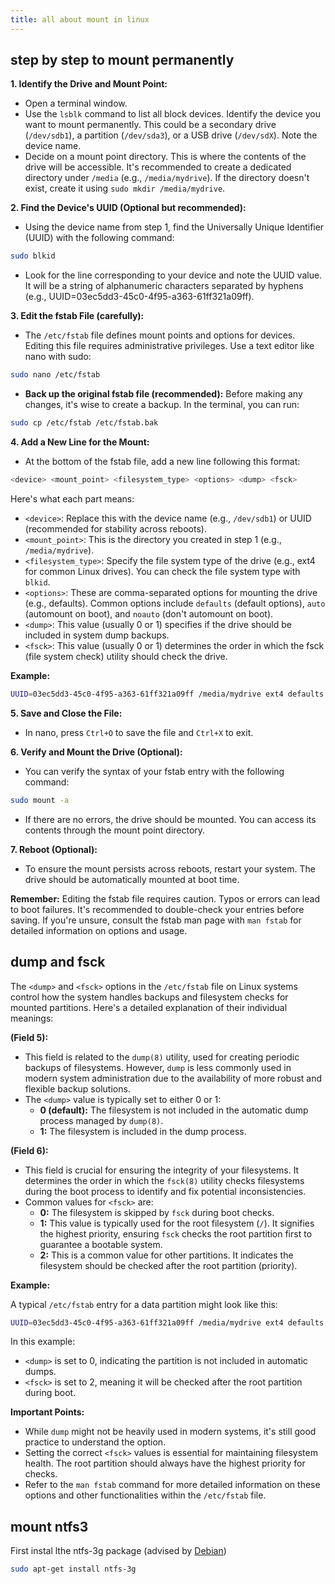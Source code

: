 ```yaml
---
title: all about mount in linux
---
```


## step by step to mount permanently

**1. Identify the Drive and Mount Point:**

* Open a terminal window.
* Use the `lsblk` command to list all block devices. Identify the device you want to mount permanently. This could be a secondary drive (`/dev/sdb1`), a partition (`/dev/sda3`), or a USB drive (`/dev/sdX`). Note the device name.
* Decide on a mount point directory. This is where the contents of the drive will be accessible. It's recommended to create a dedicated directory under `/media` (e.g., `/media/mydrive`). If the directory doesn't exist, create it using `sudo mkdir /media/mydrive`.

**2. Find the Device's UUID (Optional but recommended):**

* Using the device name from step 1, find the Universally Unique Identifier (UUID) with the following command:

```bash
sudo blkid
```

* Look for the line corresponding to your device and note the UUID value. It will be a string of alphanumeric characters separated by hyphens (e.g., UUID=03ec5dd3-45c0-4f95-a363-61ff321a09ff).

**3. Edit the fstab File (carefully):**

* The `/etc/fstab` file defines mount points and options for devices. Editing this file requires administrative privileges. Use a text editor like nano with sudo:

```bash
sudo nano /etc/fstab
```

* **Back up the original fstab file (recommended):** Before making any changes, it's wise to create a backup. In the terminal, you can run:

```bash
sudo cp /etc/fstab /etc/fstab.bak
```

**4. Add a New Line for the Mount:**

* At the bottom of the fstab file, add a new line following this format:

```bash
<device> <mount_point> <filesystem_type> <options> <dump> <fsck>
```

Here's what each part means:

* `<device>`: Replace this with the device name (e.g., `/dev/sdb1`) or UUID (recommended for stability across reboots).
* `<mount_point>`: This is the directory you created in step 1 (e.g., `/media/mydrive`).
* `<filesystem_type>`: Specify the file system type of the drive (e.g., ext4 for common Linux drives). You can check the file system type with `blkid`.
* `<options>`: These are comma-separated options for mounting the drive (e.g., defaults). Common options include `defaults` (default options), `auto` (automount on boot), and `noauto` (don't automount on boot).
* `<dump>`: This value (usually 0 or 1) specifies if the drive should be included in system dump backups.
* `<fsck>`: This value (usually 0 or 1) determines the order in which the fsck (file system check) utility should check the drive.

**Example:**

```bash
UUID=03ec5dd3-45c0-4f95-a363-61ff321a09ff /media/mydrive ext4 defaults 0 2
```

**5. Save and Close the File:**

* In nano, press `Ctrl+O` to save the file and `Ctrl+X` to exit.

**6. Verify and Mount the Drive (Optional):**

* You can verify the syntax of your fstab entry with the following command:

```bash
sudo mount -a
```

* If there are no errors, the drive should be mounted. You can access its contents through the mount point directory.

**7. Reboot (Optional):**

* To ensure the mount persists across reboots, restart your system. The drive should be automatically mounted at boot time.

**Remember:** Editing the fstab file requires caution. Typos or errors can lead to boot failures. It's recommended to double-check your entries before saving. If you're unsure, consult the fstab man page with `man fstab` for detailed information on options and usage.

## dump and fsck

The `<dump>` and `<fsck>` options in the `/etc/fstab` file on Linux systems control how the system handles backups and filesystem checks for mounted partitions. Here's a detailed explanation of their individual meanings:

**<dump> (Field 5):**

* This field is related to the `dump(8)` utility, used for creating periodic backups of filesystems. However, `dump` is less commonly used in modern system administration due to the availability of more robust and flexible backup solutions.
* The `<dump>` value is typically set to either 0 or 1:
    * **0 (default):** The filesystem is not included in the automatic dump process managed by `dump(8)`.
    * **1:** The filesystem is included in the dump process.

**<fsck> (Field 6):**

* This field is crucial for ensuring the integrity of your filesystems. It determines the order in which the `fsck(8)` utility checks filesystems during the boot process to identify and fix potential inconsistencies.
* Common values for `<fsck>` are:
    * **0:** The filesystem is skipped by `fsck` during boot checks.
    * **1:** This value is typically used for the root filesystem (`/`). It signifies the highest priority, ensuring `fsck` checks the root partition first to guarantee a bootable system.
    * **2:** This is a common value for other partitions. It indicates the filesystem should be checked after the root partition (priority).

**Example:**

A typical `/etc/fstab` entry for a data partition might look like this:

```bash
UUID=03ec5dd3-45c0-4f95-a363-61ff321a09ff /media/mydrive ext4 defaults 0 2
```

In this example:

* `<dump>` is set to 0, indicating the partition is not included in automatic dumps.
* `<fsck>` is set to 2, meaning it will be checked after the root partition during boot.

**Important Points:**

* While `dump` might not be heavily used in modern systems, it's still good practice to understand the option.
* Setting the correct `<fsck>` values is essential for maintaining filesystem health. The root partition should always have the highest priority for checks.
* Refer to the `man fstab` command for more detailed information on these options and other functionalities within the `/etc/fstab` file.

## mount ntfs3

First instal lthe ntfs-3g package (advised by [Debian](https://wiki.debian.org/NTFS))

```bash
sudo apt-get install ntfs-3g
```

